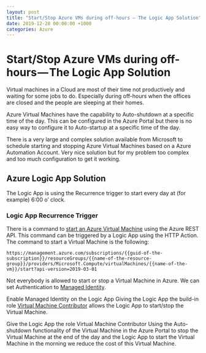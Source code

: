 ```yaml
---
layout: post
title: "Start/Stop Azure VMs during off-hours — The Logic App Solution"
date: 2019-12-28 00:00:00 +1000
categories: Azure
---
```


# Start/Stop Azure VMs during off-hours — The Logic App Solution

Virtual machines in a Cloud are most of their time not productively and waiting for some jobs to do. Especially during off-hours when the offices are closed and the people are sleeping at their homes.

Azure Virtual Machines have the capability to Auto-shutdown at a specific time of the day. This can be configured in the Azure Portal but there is no easy way to configure it to Auto-startup at a specific time of the day.

There is a very large and complex solution available from Microsoft to schedule starting and stopping Azure Virtual Machines based on a Azure Automation Account. Very nice solution but for my problem too complex and too much configuration to get it working.

## Azure Logic App Solution
The Logic App is using the Recurrence trigger to start every day at (for example) 6:00 o’ clock.

### Logic App Recurrence Trigger

There is a command to [start an Azure Virtual Machine](https://docs.microsoft.com/en-us/rest/api/compute/virtualmachines/start) using the Azure REST API. This command can be triggered by a Logic App using the HTTP Action. The command to start a Virtual Machine is the following:

```
https://management.azure.com/subscriptions/{{guid-of-the-subscription}}/resourceGroups/{{name-of-the-resource-group}}/providers/Microsoft.Compute/virtualMachines/{{name-of-the-vm}}/start?api-version=2019-03-01
```

Not everybody is allowed to start or stop a Virtual Machine in Azure. We can set Authentication to [Managed Identity](https://docs.microsoft.com/en-us/azure/active-directory/managed-identities-azure-resources/overview).


Enable Managed Identity on the Logic App
Giving the Logic App the build-in role [Virtual Machine Contributor](https://docs.microsoft.com/en-us/azure/role-based-access-control/built-in-roles#virtual-machine-contributor) allows the Logic App to start/stop the Virtual Machine.


Give the Logic App the role Virtual Machine Contributor
Using the Auto-shutdown functionality of the Virtual Machine in the Azure Portal to stop the Virtual Machine at the end of the day and the Logic App to start the Virtual Machine in the morning we reduce the cost of this Virtual Machine.
